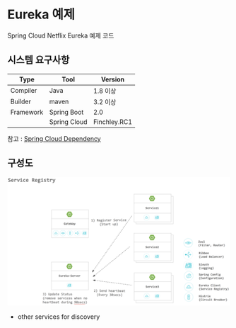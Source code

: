 # Eureka 예제

Spring Cloud Netflix Eureka 예제 코드

## 시스템 요구사항

| Type      	| Tool         	| Version      	|
|-----------	|--------------	|--------------	|
| Compiler  	| Java         	| 1.8 이상     	|
| Builder   	| maven        	| 3.2 이상     	|
| Framework 	| Spring Boot  	| 2.0          	|
|           	| Spring Cloud 	| Finchley.RC1 	|

참고 : [Spring Cloud Dependency](http://projects.spring.io/spring-cloud/)


## 구성도

![](./document/images/service-registry.png)
- other services for discovery
